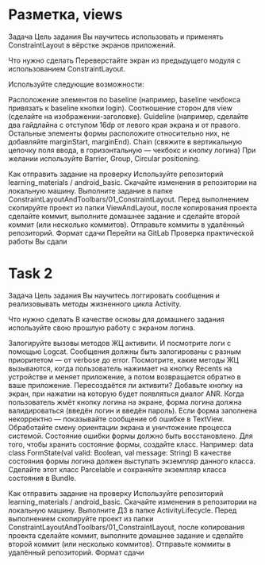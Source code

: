 # Разметка, views

Задача
Цель задания
Вы научитесь использовать и применять ConstraintLayout в вёрстке экранов приложений. 


Что нужно сделать
Переверстайте экран из предыдущего модуля с использованием ConstraintLayout.



Используйте следующие возможности:

Расположение элементов по baseline (например, baseline чекбокса привязать к baseline кнопки login).
Соотношение сторон для view (сделайте на изображении-заголовке).
Guideline (например, сделайте два гайдлайна с отступом 16dp от левого края экрана и от правого. Остальные элементы формы расположите относительно них, не добавляйте marginStart, marginEnd).
Chain (свяжите в вертикальную цепочку поля ввода, в горизонтальную — чекбокс и кнопку логина)
При желании используйте Barrier, Group, Circular positioning. 


Как отправить задание на проверку
Используйте репозиторий learning_materials / android_basic.
Скачайте изменения в репозитории на локальную машину.
Выполните задание в папке ConstraintLayoutAndToolbars/01_ConstraintLayout.
Перед выполнением скопируйте проект из папки ViewAndLayout, после копирования проекта сделайте коммит, выполните домашнее задание и сделайте второй коммит (или несколько коммитов).
Отправьте коммиты в удалённый репозиторий.
Формат сдачи
Перейти на GitLab
Проверка практической работы
Вы сдали


# Task 2

Задача
Цель задания
Вы научитесь логгировать сообщения и реализовывать методы жизненного цикла Activity. 


Что нужно сделать
В качестве основы для домашнего задания используйте свою прошлую работу с экраном логина.

Залогируйте вызовы методов ЖЦ активити. И посмотрите логи с помощью Logcat. Сообщения должны быть залогированы с разным приоритетом — от verbose до error.
Посмотрите, какие методы ЖЦ вызываются, когда пользователь нажимает на кнопку Recents на устройстве и меняет приложение, а потом возвращается обратно в ваше приложение. Пересоздаётся ли активити?
Добавьте кнопку на экран, при нажатии на которую будет появляться диалог ANR.
Когда пользователь жмёт кнопку логина на экране, форма логина должна валидироваться (введён логин и введён пароль). Если форма заполнена некорректно — показывайте сообщение об ошибке в TextView. 
Обработайте смену ориентации экрана и уничтожение процесса системой. Состояние ошибки формы должно быть восстановлено. Для того, чтобы хранить состояние формы, создайте класс.
Например:
data class FormState(val valid: Boolean, val message: String)
В качестве состояния формы логина должен выступать экземпляр данного класса. Сделайте этот класс Parcelable и сохраняйте экземпляр класса состояния в Bundle.



Как отправить задание на проверку
Используйте репозиторий learning_materials / android_basic.
Скачайте изменения в репозитории на локальную машину.
Выполните ДЗ в папке ActivityLifecycle.
Перед выполнением скопируйте проект из папки ConstraintLayoutAndToolbars/01_ConstraintLayout, после копирования проекта сделайте коммит, выполните домашнее задание и сделайте второй коммит (или несколько коммитов).
Отправьте коммиты в удалённый репозиторий.
Формат сдачи